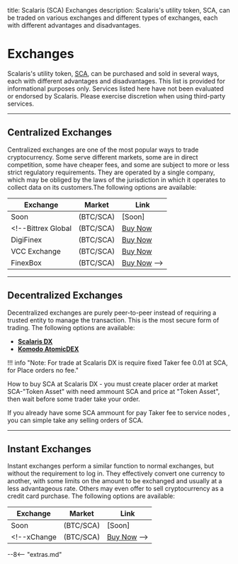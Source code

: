 title: Scalaris (SCA) Exchanges
description: Scalaris's utility token, SCA, can be traded on various exchanges and different types of  exchanges, each with different advantages and disadvantages.


# Exchanges
Scalaris's utility token, [SCA](/blockchain/introduction), can be purchased and sold in several ways, each with different advantages and disadvantages. This list is provided for informational purposes only. Services listed here have not been evaluated or endorsed by Scalaris. Please exercise discretion when using third-party services.

---

## Centralized Exchanges
Centralized exchanges are one of the most popular ways to trade cryptocurrency. Some serve different markets, some are in direct competition, some have cheaper fees, and some are subject to more or less strict regulatory requirements. They are operated by a single company, which may be obliged by the laws of the jurisdiction in which it operates to collect data on its customers.The following options are available:

Exchange        | Market        | Link
----------------|---------------|------
Soon            | (BTC/SCA)   | [Soon]
<!--Bittrex Global  | (BTC/SCA)   | [Buy Now](https://global.bittrex.com/Market/Index?MarketName=BTC-SCA)
DigiFinex       | (BTC/SCA)   | [Buy Now](https://www.digifinex.io/en-ww/trade/BTC/SCA)
VCC Exchange    | (BTC/SCA)   | [Buy Now](https://vcc.exchange/exchange/basic?currency=btc&coin=block)
FinexBox        | (BTC/SCA)   | [Buy Now](https://www.finexbox.com/market/pair/SCA-BTC.html) -->

---

## Decentralized Exchanges
Decentralized exchanges are purely peer-to-peer instead of requiring a trusted entity to manage the transaction. This is the most secure form of trading. The following options are available:


* [__Scalaris DX__](/scalarisdx/setup)
* [__Komodo AtomicDEX__](https://komodoplatform.com/en/wallets.html)

!!! info "Note: For trade at Scalaris DX is require fixed Taker fee 0.01 at SCA, for Place orders no fee."

How to buy SCA at Scalaris DX - you must create placer order at market SCA-"Token Asset" with need ammount SCA and price at "Token Asset", then wait before some trader take your order.

If you already have some SCA ammount for pay Taker fee to service nodes , you can simple take any selling orders of SCA.

---

## Instant Exchanges
Instant exchanges perform a similar function to normal exchanges, but without the requirement to log in. They effectively convert one currency to another, with some limits on the amount to be exchanged and usually at a less advantageous rate. Others may even offer to sell cryptocurrency as a credit card purchase. The following options are available:

Exchange        | Market        | Link
----------------|---------------|------
Soon            | (BTC/SCA)   | [Soon]
<!--xChange         | (BTC/SCA)   | [Buy Now](https://xchange.me/) -->













<script type="text/javascript">
// read instructions for related links in ../snippets/extras.md
var relatedLinks = [];
</script>

--8<-- "extras.md"






